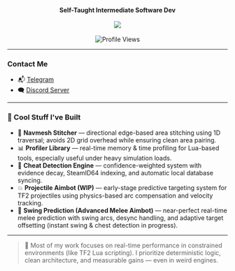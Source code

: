 <p align="center">
  <b>Self-Taught Intermediate Software Dev</b><br><br>
  <img src="https://github-readme-stats.vercel.app/api?username=titaniummachine1&theme=radical"><br><br>
  <img src="https://komarev.com/ghpvc/?username=titaniummachine1&style=flat-square" alt="Profile Views">
</p>

---

### Contact Me
- 📬 [Telegram](https://t.me/TerminatorMachine)  
- 🗨️ [Discord Server](https://discord.gg/2hdmJHe7)

---

### 🧠 Cool Stuff I've Built
- 🚀 **Navmesh Stitcher** — directional edge-based area stitching using 1D traversal; avoids 2D grid overhead while ensuring clean area pairing.
- 📊 **Profiler Library** — real-time memory & time profiling for Lua-based tools, especially useful under heavy simulation loads.
- 🎯 **Cheat Detection Engine** — confidence-weighted system with evidence decay, SteamID64 indexing, and automatic local database syncing.
- 💥 **Projectile Aimbot (WIP)** — early-stage predictive targeting system for TF2 projectiles using physics-based arc compensation and velocity tracking.
- 🥊 **Swing Prediction (Advanced Melee Aimbot)** — near-perfect real-time melee prediction with swing arcs, desync handling, and adaptive target offsetting (instant swing & chest detection in progress).

---

> 🧪 Most of my work focuses on real-time performance in constrained environments (like TF2 Lua scripting). I prioritize deterministic logic, clean architecture, and measurable gains — even in weird engines.
